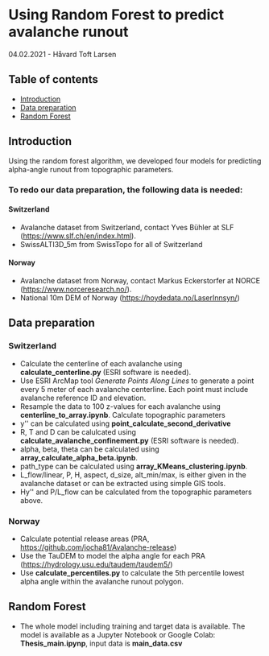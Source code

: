 # Using Random Forest to predict avalanche runout
04.02.2021 - Håvard Toft Larsen

## Table of contents
* [Introduction](#introduction)
* [Data preparation](#data-preparation)
* [Random Forest](#random-forest)

## Introduction
Using the random forest algorithm, we developed four models for predicting alpha-angle runout from topographic parameters.

### To redo our data preparation, the following data is needed:
#### Switzerland
* Avalanche dataset from Switzerland, contact Yves Bühler at SLF (https://www.slf.ch/en/index.html).
* SwissALTI3D_5m from SwissTopo for all of Switzerland

#### Norway
* Avalanche dataset from Norway, contact Markus Eckerstorfer at NORCE (https://www.norceresearch.no/).
* National 10m DEM of Norway (https://hoydedata.no/LaserInnsyn/)
	
## Data preparation
### Switzerland
* Calculate the centerline of each avalanche using **calculate_centerline.py** (ESRI software is needed).
* Use ESRI ArcMap tool *Generate Points Along Lines* to generate a point every 5 meter of each avalanche centerline. Each point must include avalanche reference ID and elevation.
* Resample the data to 100 z-values for each avalanche using **centerline_to_array.ipynb**.
Calculate topographic parameters
* y'' can be calculated using **point_calculate_second_derivative**
* R, T and D can be calulcated using **calculate_avalanche_confinement.py** (ESRI software is needed).
* alpha, beta, theta can be calculated using **array_calculate_alpha_beta.ipynb**.
* path_type can be calculated using **array_KMeans_clustering.ipynb**.
* L_flow/linear, P, H, aspect, d_size, alt_min/max, is either given in the avalanche dataset or can be extracted using simple GIS tools.
* Hy'' and P/L_flow can be calculated from the topographic parameters above.
### Norway
* Calculate potential release areas (PRA, https://github.com/jocha81/Avalanche-release)
* Use the TauDEM to model the alpha angle for each PRA (https://hydrology.usu.edu/taudem/taudem5/)
* Use **calculate_percentiles.py** to calculate the 5th percentile lowest alpha angle within the avalanche runout polygon.
	
## Random Forest
* The whole model including training and target data is available. The model is available as a Jupyter Notebook or Google Colab: **Thesis_main.ipynp**, input data is **main_data.csv**
